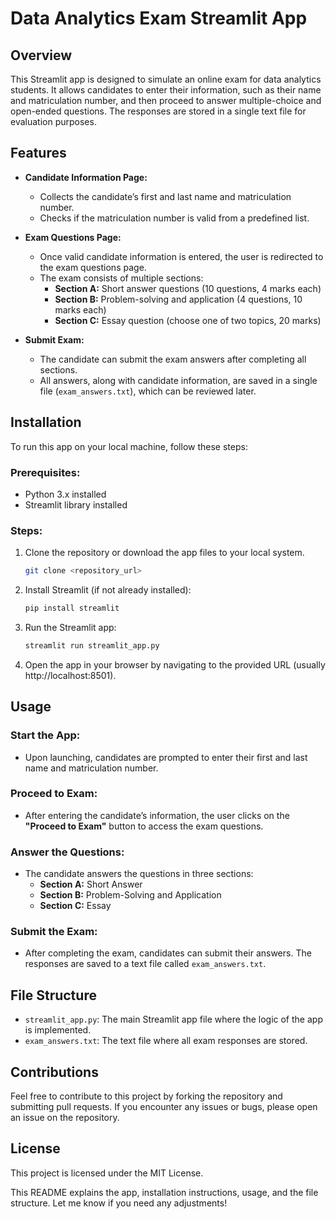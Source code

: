 # Data Analytics Exam Streamlit App

## Overview

This Streamlit app is designed to simulate an online exam for data analytics students. It allows candidates to enter their information, such as their name and matriculation number, and then proceed to answer multiple-choice and open-ended questions. The responses are stored in a single text file for evaluation purposes.

## Features

- **Candidate Information Page:** 
  - Collects the candidate’s first and last name and matriculation number.
  - Checks if the matriculation number is valid from a predefined list.
  
- **Exam Questions Page:**
  - Once valid candidate information is entered, the user is redirected to the exam questions page.
  - The exam consists of multiple sections:
    - **Section A:** Short answer questions (10 questions, 4 marks each)
    - **Section B:** Problem-solving and application (4 questions, 10 marks each)
    - **Section C:** Essay question (choose one of two topics, 20 marks)
  
- **Submit Exam:**
  - The candidate can submit the exam answers after completing all sections.
  - All answers, along with candidate information, are saved in a single file (`exam_answers.txt`), which can be reviewed later.

## Installation

To run this app on your local machine, follow these steps:

### Prerequisites:
- Python 3.x installed
- Streamlit library installed

### Steps:

1. Clone the repository or download the app files to your local system.
   
   ```bash
   git clone <repository_url>

2. Install Streamlit (if not already installed):

   ```bash
   pip install streamlit

3. Run the Streamlit app:
   
   ```bash
   streamlit run streamlit_app.py

4. Open the app in your browser by navigating to the provided URL (usually http://localhost:8501).

## Usage

### Start the App:
- Upon launching, candidates are prompted to enter their first and last name and matriculation number.

### Proceed to Exam:
- After entering the candidate’s information, the user clicks on the **"Proceed to Exam"** button to access the exam questions.

### Answer the Questions:
- The candidate answers the questions in three sections:
  - **Section A:** Short Answer
  - **Section B:** Problem-Solving and Application
  - **Section C:** Essay

### Submit the Exam:
- After completing the exam, candidates can submit their answers. The responses are saved to a text file called `exam_answers.txt`.

## File Structure
- `streamlit_app.py`: The main Streamlit app file where the logic of the app is implemented.
- `exam_answers.txt`: The text file where all exam responses are stored.

## Contributions
Feel free to contribute to this project by forking the repository and submitting pull requests. If you encounter any issues or bugs, please open an issue on the repository.

## License
This project is licensed under the MIT License.

This README explains the app, installation instructions, usage, and the file structure. Let me know if you need any adjustments!
